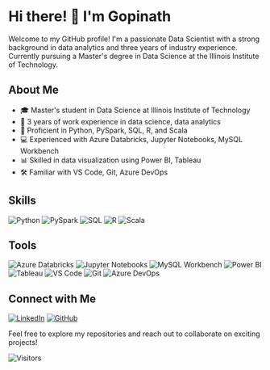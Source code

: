 # Hi there! 👋 I'm Gopinath

Welcome to my GitHub profile! I'm a passionate Data Scientist with a strong background in data analytics and three years of industry experience. Currently pursuing a Master's degree in Data Science at the Illinois Institute of Technology.

## About Me
- 🎓 Master's student in Data Science at Illinois Institute of Technology
- 💼 3 years of work experience in data science, data analytics
- 🚀 Proficient in Python, PySpark, SQL, R, and Scala
- 💻 Experienced with Azure Databricks, Jupyter Notebooks, MySQL Workbench
- 📊 Skilled in data visualization using Power BI, Tableau
- 🛠️ Familiar with VS Code, Git, Azure DevOps

## Skills
![Python](https://img.shields.io/badge/-Python-3776AB?style=flat-square&logo=python&logoColor=white)
![PySpark](https://img.shields.io/badge/-PySpark-E25A1C?style=flat-square&logo=apache-spark&logoColor=white)
![SQL](https://img.shields.io/badge/-SQL-4479A1?style=flat-square&logo=postgresql&logoColor=white)
![R](https://img.shields.io/badge/-R-276DC3?style=flat-square&logo=r&logoColor=white)
![Scala](https://img.shields.io/badge/-Scala-DC322F?style=flat-square&logo=scala&logoColor=white)

## Tools
![Azure Databricks](https://img.shields.io/badge/-Azure%20Databricks-008DE4?style=flat-square&logo=azure-databricks&logoColor=white)
![Jupyter Notebooks](https://img.shields.io/badge/-Jupyter%20Notebooks-F37626?style=flat-square&logo=jupyter&logoColor=white)
![MySQL Workbench](https://img.shields.io/badge/-MySQL%20Workbench-4479A1?style=flat-square&logo=mysql&logoColor=white)
![Power BI](https://img.shields.io/badge/-Power%20BI-F2C811?style=flat-square&logo=power-bi&logoColor=white)
![Tableau](https://img.shields.io/badge/-Tableau-E97627?style=flat-square&logo=tableau&logoColor=white)
![VS Code](https://img.shields.io/badge/-VS%20Code-007ACC?style=flat-square&logo=visual-studio-code&logoColor=white)
![Git](https://img.shields.io/badge/-Git-F05032?style=flat-square&logo=git&logoColor=white)
![Azure DevOps](https://img.shields.io/badge/-Azure%20DevOps-0078D7?style=flat-square&logo=azure-devops&logoColor=white)

## Connect with Me
[![LinkedIn](https://img.shields.io/badge/-LinkedIn-0077B5?style=flat-square&logo=linkedin&logoColor=white)](https://www.linkedin.com/in/gopi-k-73ab77179/)
[![GitHub](https://img.shields.io/badge/-GitHub-181717?style=flat-square&logo=github&logoColor=white)](https://github.com/gopi-0707)

Feel free to explore my repositories and reach out to collaborate on exciting projects!

![Visitors](https://visitor-badge.glitch.me/badge?page_id=gopi-0707.gopi-0707)
